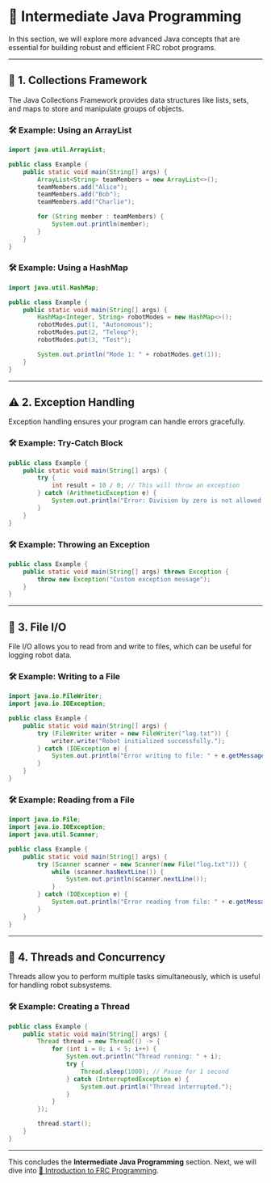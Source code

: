# 📘 **Intermediate Java Programming**

In this section, we will explore more advanced Java concepts that are essential for building robust and efficient FRC robot programs.

---

## 📂 **1. Collections Framework**

The Java Collections Framework provides data structures like lists, sets, and maps to store and manipulate groups of objects.

### 🛠️ **Example: Using an ArrayList**
```java
import java.util.ArrayList;

public class Example {
    public static void main(String[] args) {
        ArrayList<String> teamMembers = new ArrayList<>();
        teamMembers.add("Alice");
        teamMembers.add("Bob");
        teamMembers.add("Charlie");

        for (String member : teamMembers) {
            System.out.println(member);
        }
    }
}
```

### 🛠️ **Example: Using a HashMap**
```java
import java.util.HashMap;

public class Example {
    public static void main(String[] args) {
        HashMap<Integer, String> robotModes = new HashMap<>();
        robotModes.put(1, "Autonomous");
        robotModes.put(2, "Teleop");
        robotModes.put(3, "Test");

        System.out.println("Mode 1: " + robotModes.get(1));
    }
}
```

---

## ⚠️ **2. Exception Handling**

Exception handling ensures your program can handle errors gracefully.

### 🛠️ **Example: Try-Catch Block**
```java
public class Example {
    public static void main(String[] args) {
        try {
            int result = 10 / 0; // This will throw an exception
        } catch (ArithmeticException e) {
            System.out.println("Error: Division by zero is not allowed.");
        }
    }
}
```

### 🛠️ **Example: Throwing an Exception**
```java
public class Example {
    public static void main(String[] args) throws Exception {
        throw new Exception("Custom exception message");
    }
}
```

---

## 📄 **3. File I/O**

File I/O allows you to read from and write to files, which can be useful for logging robot data.

### 🛠️ **Example: Writing to a File**
```java
import java.io.FileWriter;
import java.io.IOException;

public class Example {
    public static void main(String[] args) {
        try (FileWriter writer = new FileWriter("log.txt")) {
            writer.write("Robot initialized successfully.");
        } catch (IOException e) {
            System.out.println("Error writing to file: " + e.getMessage());
        }
    }
}
```

### 🛠️ **Example: Reading from a File**
```java
import java.io.File;
import java.io.IOException;
import java.util.Scanner;

public class Example {
    public static void main(String[] args) {
        try (Scanner scanner = new Scanner(new File("log.txt"))) {
            while (scanner.hasNextLine()) {
                System.out.println(scanner.nextLine());
            }
        } catch (IOException e) {
            System.out.println("Error reading from file: " + e.getMessage());
        }
    }
}
```

---

## 🔄 **4. Threads and Concurrency**

Threads allow you to perform multiple tasks simultaneously, which is useful for handling robot subsystems.

### 🛠️ **Example: Creating a Thread**
```java
public class Example {
    public static void main(String[] args) {
        Thread thread = new Thread(() -> {
            for (int i = 0; i < 5; i++) {
                System.out.println("Thread running: " + i);
                try {
                    Thread.sleep(1000); // Pause for 1 second
                } catch (InterruptedException e) {
                    System.out.println("Thread interrupted.");
                }
            }
        });

        thread.start();
    }
}
```

---

This concludes the **Intermediate Java Programming** section. Next, we will dive into [🤖 Introduction to FRC Programming](04_Introduction_to_FRC_Programming.md).
